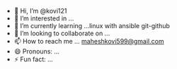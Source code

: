 - 👋 Hi, I’m @kovi121
- 👀 I’m interested in ...
- 🌱 I’m currently learning ...linux with ansible git-github 
- 💞️ I’m looking to collaborate on ...
- 📫 How to reach me ... maheshkovi599@gmail.com
- 😄 Pronouns: ...
- ⚡ Fun fact: ...

<!---
kovi121/kovi121 is a ✨ special ✨ repository because its `README.md` (this file) appears on your GitHub profile.
You can click the Preview link to take a look at your changes.
--->
